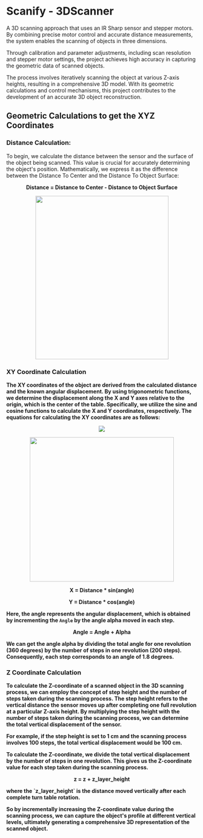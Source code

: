 # Scanify - 3DScanner 
A 3D scanning approach that uses an IR Sharp sensor and stepper motors. By combining precise motor control and accurate distance measurements, the system enables the scanning of objects in three dimensions.

Through calibration and parameter adjustments, including scan resolution and stepper motor settings, the project achieves high accuracy in capturing the geometric data of scanned objects.

The process involves iteratively scanning the object at various Z-axis heights, resulting in a comprehensive 3D model. With its geometric calculations and control mechanisms, this project contributes to the development of an accurate 3D object reconstruction.

## Geometric Calculations to get the XYZ Coordinates

### Distance Calculation:
To begin, we calculate the distance between the sensor and the surface of the object being scanned. This value is crucial for accurately determining the object's position. Mathematically, we express it as the difference between the Distance To Center and the Distance To Object Surface:


<p align="center">
<b>Distance = Distance to Center - Distance to Object Surface<b>
</p>

<p align="center">
<img width="351" height="430" src="https://github.com/H3EsAwY/Scanify-3DScanner/assets/75787889/c73e140b-8210-40fb-a9ea-778a7d75d4dd">
</p>


### XY Coordinate Calculation
The XY coordinates of the object are derived from the calculated distance and the known angular displacement. By using trigonometric functions, we determine the displacement along the X and Y axes relative to the origin, which is the center of the table. Specifically, we utilize the sine and cosine functions to calculate the X and Y coordinates, respectively. The equations for calculating the  XY coordinates are as follows:

<p align="center">
<img src="https://github.com/H3EsAwY/Scanify-3DScanner/assets/75787889/f59c1baa-ab95-4ce5-91c8-a130583d0cc0">
</p>

<p align="center">
<img width="380" height="380" src="https://github.com/H3EsAwY/Scanify-3DScanner/assets/75787889/83c5cb57-8dbe-4168-b222-610175ac7148">
</p>

<p align="center">
<b>X = Distance * sin(angle)<b>
</p>
<p align="center">
<b>Y = Distance * cos(angle)<b>
</p>

Here, the angle represents the angular displacement, which is obtained by incrementing the `Angle` by the angle alpha moved in each step.
<p align="center">
<b>Angle = Angle + Alpha<b>
</p>
We can get the angle alpha by dividing the total angle for one revolution (360 degrees) by the number of steps in one revolution (200 steps). Consequently, each step corresponds to an angle of 1.8 degrees.

### Z Coordinate Calculation
To calculate the Z-coordinate of a scanned object in the 3D scanning process, we can employ the concept of step height and the number of steps taken during the scanning process.
The step height refers to the vertical distance the sensor moves up after completing one full revolution at a particular Z-axis height. By multiplying the step height with the number of steps taken during the scanning process, we can determine the total vertical displacement of the sensor.

**For example**, if the step height is set to 1 cm and the scanning process involves 100 steps, the total vertical displacement would be 100 cm.

To calculate the Z-coordinate, we divide the total vertical displacement by the number of steps in one revolution. This gives us the Z-coordinate value for each step taken during the scanning process.
<p align="center">
<b>z = z + z_layer_height<b>
</p>
where the `z_layer_height` is the distance moved vertically after each complete turn table rotation.

**So by incrementally increasing the Z-coordinate value during the scanning process**, we can capture the object's profile at different vertical levels, ultimately generating a comprehensive 3D representation of the scanned object.

